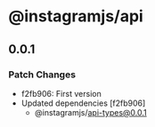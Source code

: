 # @instagramjs/api

## 0.0.1

### Patch Changes

- f2fb906: First version
- Updated dependencies [f2fb906]
  - @instagramjs/api-types@0.0.1
